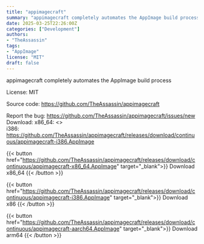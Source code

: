 ```yaml
---
title: "appimagecraft"
summary: "appimagecraft completely automates the AppImage build process"
date: 2025-03-25T22:26:00Z
categories: ["Development"]
authors:
- "TheAssassin"
tags: 
- "AppImage"
license: "MIT"
draft: false
---
```


appimagecraft completely automates the AppImage build process

License: MIT

Source code: <https://github.com/TheAssassin/appimagecraft>

Report the bug: <https://github.com/TheAssassin/appimagecraft/issues/new>  
Download:   x86_64: <>  
            i386: <https://github.com/TheAssassin/appimagecraft/releases/download/continuous/appimagecraft-i386.AppImage>

{{< button href="https://github.com/TheAssassin/appimagecraft/releases/download/continuous/appimagecraft-x86_64.AppImage" target="_blank">}}
Download x86_64
{{< /button >}}

{{< button href="https://github.com/TheAssassin/appimagecraft/releases/download/continuous/appimagecraft-i386.AppImage" target="_blank">}}
Download x86
{{< /button >}}

{{< button href="https://github.com/TheAssassin/appimagecraft/releases/download/continuous/appimagecraft-aarch64.AppImage" target="_blank">}}
Download arm64
{{< /button >}}